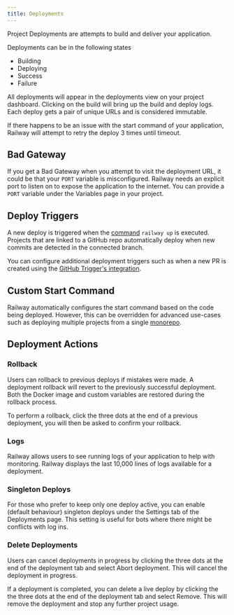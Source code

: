 ```yaml
---
title: Deployments
---
```


Project Deployments are attempts to build and deliver your application.

Deployments can be in the following states

- Building
- Deploying
- Success
- Failure

<NextImage
src="https://res.cloudinary.com/railway/image/upload/v1631917785/docs/deploy-view_pohple.png"
alt="Screenshot of Deploy View"
layout="responsive"
width={1005} height={505} quality={80} />

All deployments will appear in the deployments view on your project dashboard.
Clicking on the build will bring up the build and deploy logs. Each deploy gets
a pair of unique URLs and is considered immutable.

If there happens to be an issue with the start command of your application,
Railway will attempt to retry the deploy 3 times until timeout.

## Bad Gateway

If you get a Bad Gateway when you attempt to visit the deployment URL, it could
be that your `PORT` variable is misconfigured. Railway needs an explicit port to
listen on to expose the application to the internet. You can provide a `PORT`
variable under the Variables page in your project.

## Deploy Triggers

A new deploy is triggered when the [command](railway-up.md) `railway up` is
executed. Projects that are linked to a GitHub repo automatically deploy when
new commits are detected in the connected branch.

<NextImage
src="https://res.cloudinary.com/railway/image/upload/v1631917785/docs/github-deploys_bscowt.png"
alt="Screenshot of GitHub Integration"
layout="responsive"
width={1001} height={740} quality={80} />

You can configure additional deployment triggers such as when a new PR is
created using
the [GitHub Trigger's integration](integrations#github-integration).

## Custom Start Command

Railway automatically configures the start command based on the code being
deployed. However, this can be overridden for advanced use-cases such as
deploying multiple projects from a single [monorepo](/deploy/monorepo).

<NextImage
src="https://res.cloudinary.com/railway/image/upload/v1637798815/docs/custom-start-command_a8vcxs.png"
alt="Screenshot of custom start command configuration"
layout="intrinsic"
width={1302} height={408} quality={80} />

## Deployment Actions

### Rollback

Users can rollback to previous deploys if mistakes were made. A deployment
rollback will revert to the previously successful deployment. Both the Docker
image and custom variables are restored during the rollback process.

<NextImage
src="https://res.cloudinary.com/railway/image/upload/v1631917786/docs/rollback_i4mge0.png"
alt="Screenshot of Rollback Menu"
layout="responsive"
width={992} height={426} quality={80} />

To perform a rollback, click the three dots at the end of a previous deployment,
you will then be asked to confirm your rollback.

### Logs

Railway allows users to see running logs of your application to help with
monitoring. Railway displays the last 10,000 lines of logs available for a
deployment.

### Singleton Deploys

For those who prefer to keep only one deploy active, you can enable (default
behaviour) singleton deploys under the Settings tab of the Deployments page.
This setting is useful for bots where there might be conflicts with log ins.

<NextImage
src="https://res.cloudinary.com/railway/image/upload/v1631917786/docs/singletons_oajxpb.png"
alt="Screenshot of Deploy Options"
layout="responsive"
width={994} height={756} quality={80} />

### Delete Deployments

Users can cancel deployments in progress by clicking the three dots at the end
of the deployment tab and select Abort deployment. This will cancel the
deployment in progress.

If a deployment is completed, you can delete a live deploy by clicking the the
three dots at the end of the deployment tab and select Remove. This will remove
the deployment and stop any further project usage. 
